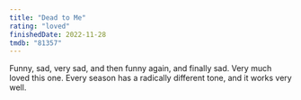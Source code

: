 ```yaml
---
title: "Dead to Me"
rating: "loved"
finishedDate: 2022-11-28
tmdb: "81357"
---
```


Funny, sad, very sad, and then funny again, and finally sad. Very much loved this one. Every season has a radically different tone, and it works very well.

